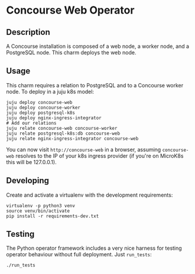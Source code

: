 # Concourse Web Operator

## Description

A Concourse installation is composed of a web node, a worker node, and a
PostgreSQL node. This charm deploys the web node.

## Usage

This charm requires a relation to PostgreSQL and to a Concourse worker node.
To deploy in a juju k8s model:

    juju deploy concourse-web
    juju deploy concourse-worker
    juju deploy postgresql-k8s
    juju deploy nginx-ingress-integrator
    # Add our relations
    juju relate concourse-web concourse-worker
    juju relate postgresql-k8s:db concourse-web
    juju relate nginx-ingress-integrator concourse-web

You can now visit `http://concourse-web` in a browser, assuming
`concourse-web` resolves to the IP of your k8s ingress provider (if you're on
MicroK8s this will be 127.0.0.1).

## Developing

Create and activate a virtualenv with the development requirements:

    virtualenv -p python3 venv
    source venv/bin/activate
    pip install -r requirements-dev.txt

## Testing

The Python operator framework includes a very nice harness for testing
operator behaviour without full deployment. Just `run_tests`:

    ./run_tests
